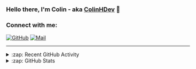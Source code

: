 ### Hello there, I'm Colin - aka [ColinHDev](https://github.com/ColinHDev) 👋

### Connect with me:

<a href="https://github.com/ColinHDev"><img src="https://img.icons8.com/bubbles/60/000000/github.png" alt="GitHub"/></a>
<a href="mailto:colinheidfeld@gmail.com"><img src="https://img.icons8.com/bubbles/60/000000/gmail-new.png" alt="Mail"/></a>


---


<details>
  <summary>:zap: Recent GitHub Activity</summary>

<!--START_SECTION:activity-->
1. 🎉 Merged PR [#1936](https://github.com/OpenEnergyPlatform/ontology/pull/1936) in [OpenEnergyPlatform/ontology](https://github.com/OpenEnergyPlatform/ontology)
2. 💪 Opened PR [#1936](https://github.com/OpenEnergyPlatform/ontology/pull/1936) in [OpenEnergyPlatform/ontology](https://github.com/OpenEnergyPlatform/ontology)
3. 💪 Opened PR [#1935](https://github.com/OpenEnergyPlatform/ontology/pull/1935) in [OpenEnergyPlatform/ontology](https://github.com/OpenEnergyPlatform/ontology)
4. 🔒 Closed issue [#1920](https://github.com/OpenEnergyPlatform/ontology/issues/1920) in [OpenEnergyPlatform/ontology](https://github.com/OpenEnergyPlatform/ontology)
5. 🎉 Merged PR [#1921](https://github.com/OpenEnergyPlatform/ontology/pull/1921) in [OpenEnergyPlatform/ontology](https://github.com/OpenEnergyPlatform/ontology)
6. 💪 Opened PR [#1921](https://github.com/OpenEnergyPlatform/ontology/pull/1921) in [OpenEnergyPlatform/ontology](https://github.com/OpenEnergyPlatform/ontology)
7. ❗ Opened issue [#1920](https://github.com/OpenEnergyPlatform/ontology/issues/1920) in [OpenEnergyPlatform/ontology](https://github.com/OpenEnergyPlatform/ontology)
8. ❗ Opened issue [#113](https://github.com/ColinHDev/CPlot/issues/113) in [ColinHDev/CPlot](https://github.com/ColinHDev/CPlot)
9. 🗣 Commented on [#109](https://github.com/ColinHDev/CPlot/issues/109#issuecomment-2306026994) in [ColinHDev/CPlot](https://github.com/ColinHDev/CPlot)
10. 🔒 Closed issue [#109](https://github.com/ColinHDev/CPlot/issues/109) in [ColinHDev/CPlot](https://github.com/ColinHDev/CPlot)
<!--END_SECTION:activity-->

</details>

<details>
  <summary>:zap: GitHub Stats</summary>

  <img alt="ColinHDev's GitHub Stats" src="https://github-readme-stats.vercel.app/api?username=ColinHDev&theme=dark&count_private=true&show_icons=true&hide_rank=true&include_all_commits=true" />
  <img alt="ColinHDev's GitHub Stats" src="https://github-readme-stats.vercel.app/api/top-langs/?username=ColinHDev&theme=dark&show_icons=true" />
  <img alt="ColinHDev's GitHub Stats" src="https://github-profile-trophy.vercel.app/?username=ColinHDev&theme=darkhub" />

</details>
